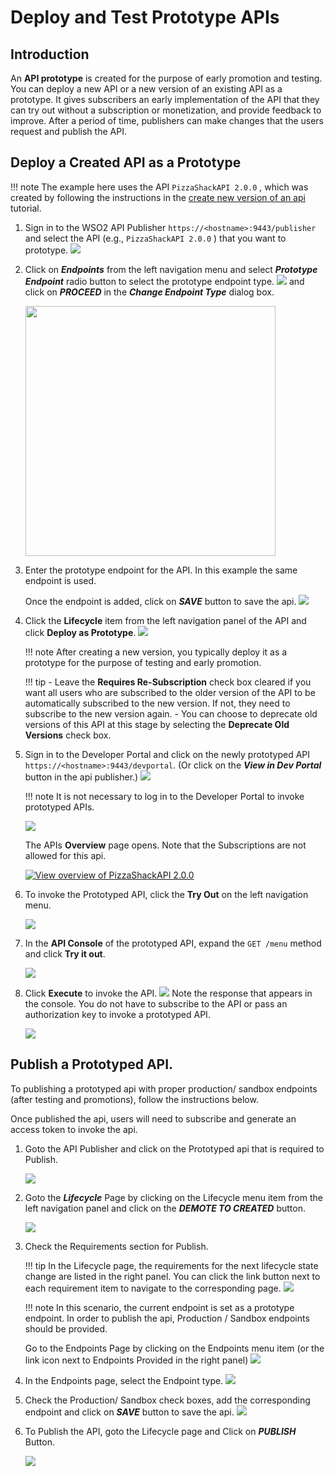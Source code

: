 # Deploy and Test Prototype APIs

## Introduction
An **API prototype** is created for the purpose of early promotion and testing. You can deploy a new API or a new version of an existing API as a prototype. It gives subscribers an early implementation of the API that they can try out without a subscription or monetization, and provide feedback to improve. After a period of time, publishers can make changes that the users request and publish the API.

## Deploy a Created API as a Prototype

!!! note
    The example here uses the API `PizzaShackAPI 2.0.0` , which was created by following the instructions in the
    [create new version of an api](../APIVersioning/create-a-new-api-version.md) tutorial.

1.  Sign in to the WSO2 API Publisher `https://<hostname>:9443/publisher` and select the API (e.g., `PizzaShackAPI 2.0.0` ) that you want to prototype.
[![](../../../assets/img/Learn/prototype-api-PizzaShack-publisher.png)](../../../assets/img/Learn/prototype-api-PizzaShack-publisher.png)

2. Click on ***Endpoints*** from the left navigation menu and select ***Prototype Endpoint*** radio button to select
 the prototype endpoint type.
 [![](../../../assets/img/Learn/prototype-api-select-endpoint-type.png)](../../../assets/img/Learn/prototype-api-select-endpoint-type.png)
    and click on ***PROCEED*** in the ***Change Endpoint Type*** dialog box.
    
    <img src="../../../../assets/img/Learn/prototype-api-change-endpoint-confirmation.png" width="400px" />
 
2.  Enter the prototype endpoint for the API. In this example the same endpoint is used.

    Once the endpoint is added, click on ***SAVE*** button to save the api.
    [![](../../../assets/img/Learn/prototype-api-endpoint-added.png)](../../../assets/img/Learn/prototype-api-endpoint-added.png)
    

3.  Click the **Lifecycle** item from the left navigation panel of the API and click **Deploy as Prototype**.
    [![](../../../assets/img/Learn/prototype-api-deploy-as-prototype.png)](../../../assets/img/Learn/prototype-api-deploy-as-prototype.png)

    !!! note
        After creating a new version, you typically deploy it as a prototype for the purpose of testing and early promotion.
   
    
    !!! tip
        -   Leave the **Requires Re-Subscription** check box cleared if you want all users who are subscribed to the older version of the API to be automatically subscribed to the new version. If not, they need to subscribe to the new version again.
        -   You can choose to deprecate old versions of this API at this stage by selecting the **Deprecate Old Versions** check box.


4.  Sign in to the Developer Portal and click on the newly prototyped API `https://<hostname>:9443/devportal`. (Or
 click on the ***View in Dev Portal*** button in the api publisher.)
 [![](../../../assets/img/Learn/prototype-api-view-in-dev-portal.png)](../../../assets/img/Learn/prototype-api-view-in-dev-portal.png)
    
    !!! note
        It is not necessary to log in to the Developer Portal to invoke prototyped APIs.

    [![](../../../assets/img/Learn/prototype-api-in-dev-portal.png)](../../../assets/img/Learn/prototype-api-in-dev-portal.png)
    
    The APIs **Overview** page opens. Note that the Subscriptions are not allowed for this api.

    [![View overview of PizzaShackAPI 2.0.0](../../../assets/img/Learn/prototype-api-subscriptions-not-allowed.png)](../../../assets/img/Learn/prototype-api-subscriptions-not-allowed.png)

5.  To invoke the Prototyped API, click the **Try Out** on the left navigation menu.
   
    [![](../../../assets/img/Learn/prototype-api-try-out-menu.png)](../../../assets/img/Learn/prototype-api-try-out-menu.png)


6.  In the **API Console** of the prototyped API, expand the `GET /menu` method and click **Try it out**.

    [![](../../../assets/img/Learn/prototype-api-menu-try-it-out.png)](../../../assets/img/Learn/prototype-api-menu-try-it-out.png)


7.  Click **Execute** to invoke the API.
    [![](../../../assets/img/Learn/prototype-api-execute.png)](../../../assets/img/Learn/prototype-api-execute.png)
    Note the response that appears in the console. You do not have to subscribe to the API or pass an authorization key to invoke a prototyped API.
    
    [![](../../../assets/img/Learn/prototype-api-success-response.png)](../../../assets/img/Learn/prototype-api-success-response.png)

## Publish a Prototyped API.

To publishing a prototyped api with proper production/ sandbox endpoints (after testing and promotions), follow the
 instructions below.
 
 Once published the api, users will need to subscribe and generate an access token to invoke the api. 

1. Goto the API Publisher and click on the Prototyped api that is required to Publish.
    
    [![](../../../assets/img/Learn/prototype-api-click-on-api.png)](../../../assets/img/Learn/prototype-api-click-on-api.png)
    
2. Goto the ***Lifecycle*** Page by clicking on the Lifecycle menu item from the left navigation panel and click on
 the ***DEMOTE TO CREATED*** button.

    [![](../../../assets/img/Learn/prototype-api-demote-to-created.png)](../../../assets/img/Learn/prototype-api-demote-to-created.png)

4. Check the Requirements section for Publish. 

    !!! tip
        In the Lifecycle page, the requirements for the next lifecycle state change are listed in the right panel.
        You can click the link button next to each requirement item to navigate to the corresponding page.
        [![](../../../assets/img/Learn/api-lifecycle-requirements.png)](../../../assets/img/Learn/api-lifecycle-requirements.png)
        
        
    !!! note
        In this scenario, the current endpoint is set as a prototype endpoint. In order to publish the api, Production / Sandbox endpoints should be provided.
         
    Go to the Endpoints Page by clicking on the Endpoints menu item (or the link icon next to Endpoints Provided in
     the right panel)
   [![](../../../assets/img/Learn/prototype-api-to-endpoints.png)](../../../assets/img/Learn/prototype-api-to-endpoints.png)
 
5. In the Endpoints page, select the Endpoint type.
   [![](../../../assets/img/Learn/prototype-api-select-http-endpoint.png)](../../../assets/img/Learn/prototype-api-select-http-endpoint.png)

6. Check the Production/ Sandbox check boxes, add the corresponding endpoint and click on ***SAVE*** button to save
 the api.
   [![](../../../assets/img/Learn/prototype-api-to-publish-add-endpoint.png)](../../../assets/img/Learn/prototype-api-to-publish-add-endpoint.png)
   
7. To Publish the API, goto the Lifecycle page and Click on ***PUBLISH*** Button.

    [![](../../../assets/img/Learn/prototype-api-publish.png)](../../../assets/img/Learn/prototype-api-publish.png)
   

